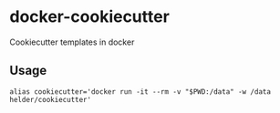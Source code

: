 # docker-cookiecutter

Cookiecutter templates in docker

## Usage

    alias cookiecutter='docker run -it --rm -v "$PWD:/data" -w /data helder/cookiecutter'
